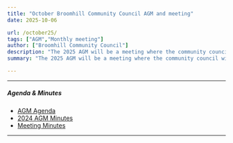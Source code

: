 ```yaml
---
title: "October Broomhill Community Council AGM and meeting" 
date: 2025-10-06

url: /october25/
tags: ["AGM","Monthly meeting"]
author: ["Broomhill Community Council"]
description: "The 2025 AGM will be a meeting where the community council will be re-elected." 
summary: "The 2025 AGM will be a meeting where the community council will be re-elected." 

---
```


---

##### Agenda & Minutes

+ [AGM Agenda](/oct25agm.pdf)
+ [2024 AGM Minutes](/oct24agmm.pdf)
+ [Meeting Minutes](/oct25agmm.pdf)
---

